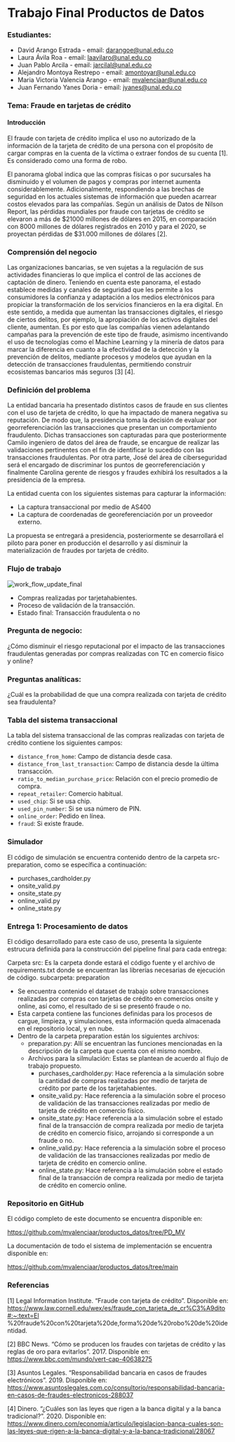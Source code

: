 # **Trabajo Final Productos de Datos**

### **Estudiantes:**
- David Arango Estrada - email: darangoe@unal.edu.co
- Laura Ávila Roa - email: laavilaro@unal.edu.co
- Juan Pablo Arcila - email: jarcilal@unal.edu.co
- Alejandro Montoya Restrepo - email: amontoyar@unal.edu.co
- Maria Victoria Valencia Arango - email: mvalenciaar@unal.edu.co
- Juan Fernando Yanes Doria - email: jyanes@unal.edu.co

### **Tema: Fraude en tarjetas de crédito**

#### **Introducción**
El fraude con tarjeta de crédito implica el uso no autorizado de la información de la 
tarjeta de crédito de una persona con el propósito de cargar compras en la cuenta de la 
víctima o extraer fondos de su cuenta [1]. Es considerado como una forma de robo.

El panorama global indica que las compras físicas o por sucursales ha disminuido y el 
volumen de pagos y compras por internet aumenta considerablemente. Adicionalmente, 
respondiendo a las brechas de seguridad en los actuales sistemas de información que 
pueden acarrear costos elevados para las compañías. Según un análisis de Datos de 
Nilson Report, las pérdidas mundiales por fraude con tarjetas de crédito se elevaron a 
más de $21000 millones de dólares en 2015, en comparación con 8000 millones de 
dólares registrados en 2010 y para el 2020, se proyectan pérdidas de $31.000 millones 
de dólares [2].

### **Comprensión del negocio**
Las organizaciones bancarias, se ven sujetas a la regulación de sus actividades 
financieras lo que implica el control de las acciones de captación de dinero. Teniendo 
en cuenta este panorama, el estado establece medidas y canales de seguridad que les 
permite a los consumidores la confianza y adaptación a los medios electrónicos para 
propiciar la transformación de los servicios financieros en la era digital. En este sentido, 
a medida que aumentan las transacciones digitales, el riesgo de ciertos delitos, por 
ejemplo, la apropiación de los activos digitales del cliente, aumentan. Es por esto que 
las compañías vienen adelantando campañas para la prevención de este tipo de fraude, 
asimismo incentivando el uso de tecnologías como el Machine Learning y la minería de 
datos para marcar la diferencia en cuanto a la efectividad de la detección y la prevención
de delitos, mediante procesos y modelos que ayudan en la detección de transacciones 
fraudulentas, permitiendo construir ecosistemas bancarios más seguros [3] [4].

### **Definición del problema**


La entidad bancaria ha presentado distintos casos de fraude en sus clientes con el uso de tarjeta de crédito, lo que ha impactado de manera negativa su reputación. De modo que, la presidencia toma la decisión de evaluar por georreferenciación las transacciones que presentan un comportamiento fraudulento. Dichas transacciones son capturadas para que posteriormente Camilo ingeniero de datos del área de fraude, se encargue de realizar las validaciones pertinentes con el fin de identificar lo sucedido con las transacciones fraudulentas. Por otra parte, José del área de ciberseguridad será el encargado de discriminar los puntos de georreferenciación y finalmente Carolina gerente de riesgos y fraudes exhibirá los resultados a la presidencia de la empresa.

La entidad cuenta con los siguientes sistemas para capturar la información:
- La captura transaccional por medio de AS400
- La captura de coordenadas de georeferenciación por un proveedor externo.

La propuesta se entregará a presidencia, posteriormente se desarrollará el piloto para poner en producción el desarrollo y así disminuir la materialización de fraudes por tarjeta de crédito.


### **Flujo de trabajo**


![work_flow_update_final](https://user-images.githubusercontent.com/56141354/220983415-2d0454a3-92ef-4632-b093-7bc30c04702a.jpeg)



- Compras realizadas por tarjetahabientes.
- Proceso de validación de la transacción.
- Estado final: Transacción fraudulenta o no

### **Pregunta de negocio:** 

¿Cómo disminuir el riesgo reputacional por el impacto de las transacciones fraudulentas generadas por compras realizadas con TC en comercio físico y online?

### **Preguntas analíticas:**

¿Cuál es la probabilidad de que una compra realizada con tarjeta de crédito sea fraudulenta?

### **Tabla del sistema transaccional**

La tabla del sistema transaccional de las compras realizadas con tarjeta de crédito contiene los siguientes campos:

* `distance_from_home`: Campo de distancia desde casa.
* `distance_from_last_transaction`: Campo de distancia desde la última transacción.
* `ratio_to_median_purchase_price`: Relación con el precio promedio de compra.
* `repeat_retailer`: Comercio habitual.
* `used_chip`: Si se usa chip.
* `used_pin_number`: Si se usa número de PIN.
* `online_order`: Pedido en línea.
* `fraud`: Si existe fraude.

### **Simulador**

El código de simulación se encuentra contenido dentro de la carpeta src-preparation, como se específica a continuación:
- purchases_cardholder.py
- onsite_valid.py
- onsite_state.py
- online_valid.py
- online_state.py

### **Entrega 1: Procesamiento de datos**

El código desarrollado para este caso de uso, presenta la siguiente estrucura definida para la construcción del pipeline final para cada entrega:

Carpeta src: Es la carpeta donde estará el código fuente y el archivo de requirements.txt donde se encuentran las librerías necesarias de ejecución de código.
subcarpeta: preparation
- Se encuentra contenido el dataset de trabajo sobre transacciones realizadas por compras con tarjetas de crédito en comercios onsite y online, así como, el resultado de si se presentó fraude o no.
- Esta carpeta contiene las funciones definidas para los procesos de cargue, limpieza, y simulaciones, esta información queda almacenada en el repositorio local, y en nube.
- Dentro de la carpeta preparation están los siguientes archivos:
  - preparation.py: Allí se encuentran las funciones mencionadas en la descripción de la carpeta que cuenta con el mismo nombre.
  - Archivos para la silmulación: Estas se plantean de acuerdo al flujo de trabajo propuesto.
    - purchases_cardholder.py: Hace referencia a la simulación sobre la cantidad de compras realizadas por medio de tarjeta de crédito por parte de los tarjetahabientes.
    - onsite_valid.py: Hace referencia a la simulación sobre el proceso de validación de las transacciones realizadas por medio de tarjeta de crédito en comercio físico.
    - onsite_state.py: Hace referencia a la simulación sobre el estado final de la transacción de compra realizada por medio de tarjeta de crédito en comercio físico, arrojando si corresponde a un fraude o no.
    - online_valid.py: Hace referencia a la simulación sobre el proceso de validación de las transacciones realizadas por medio de tarjeta de crédito en comercio online.
    - online_state.py: Hace referencia a la simulación sobre el estado final de la transacción de compra realizada por medio de tarjeta de crédito en comercio online.

### **Repositorio en GitHub**

El código completo de este documento se encuentra disponible en:

https://github.com/mvalenciaar/productos_datos/tree/PD_MV

La documentación de todo el sistema de implementación se encuentra disponible en:

https://github.com/mvalenciaar/productos_datos/tree/main


### **Referencias**
[1] Legal Information Institute. “Fraude con tarjeta de crédito”. Disponible en: 
https://www.law.cornell.edu/wex/es/fraude_con_tarjeta_de_cr%C3%A9dito#:~:text=El
%20fraude%20con%20tarjeta%20de,forma%20de%20robo%20de%20identidad.

[2] BBC News. “Cómo se producen los fraudes con tarjetas de crédito y las reglas de 
oro para evitarlos”. 2017. Disponible en: https://www.bbc.com/mundo/vert-cap-40638275

[3] Asuntos Legales. “Responsabilidad bancaria en casos de fraudes electrónicos”. 
2019. Disponible en: https://www.asuntoslegales.com.co/consultorio/responsabilidad-bancaria-en-casos-de-fraudes-electronicos-288037

[4] Dinero. “¿Cuáles son las leyes que rigen a la banca digital y a la banca tradicional?”. 
2020. Disponible en: https://www.dinero.com/economia/articulo/legislacion-banca-cuales-son-las-leyes-que-rigen-a-la-banca-digital-y-a-la-banca-tradicional/28067

